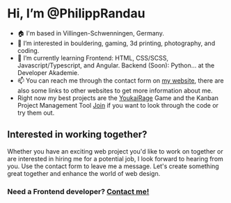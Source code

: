 # Hi, I’m @PhilippRandau
- 🏠 I'm based in Villingen-Schwenningen, Germany.
- 👀 I’m interested in bouldering, gaming, 3d printing, photography, and coding.
- 🌱 I’m currently learning Frontend: HTML, CSS/SCSS, Javascript/Typescript, and Angular. Backend (Soon): Python... at the Developer Akademie.
- 📫 You can reach me through the contact form on [my website](https://philipp-randau.developerakademie.net/portfolio/), there are also some links to other websites to get more information about me.
- Right now my best projects are the [YoukaiRage](https://github.com/PhilippRandau/YoukaiRage) Game and the Kanban Project Management Tool [Join](https://github.com/PhilippRandau/Join) if you want to look through the code or try them out.
## Interested in working together?
Whether you have an exciting web project you'd like to work on together or are interested in hiring me for a potential job, I look forward to hearing from you. Use the contact form to leave me a message. Let's create something great together and enhance the world of web design.
### Need a Frontend developer? **[Contact me!](https://philipp-randau.developerakademie.net/portfolio/#contact)**

<!---
- 💞️ I’m looking to collaborate on ...


PhilippRandau/PhilippRandau is a ✨ special ✨ repository because its `README.md` (this file) appears on your GitHub profile.
You can click the Preview link to take a look at your changes.
--->
